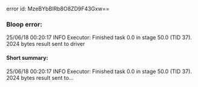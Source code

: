 error id: MzeBYbBIRb8O8ZD9F43Gxw==
### Bloop error:

25/06/18 00:20:17 INFO Executor: Finished task 0.0 in stage 50.0 (TID 37). 2024 bytes result sent to driver
#### Short summary: 

25/06/18 00:20:17 INFO Executor: Finished task 0.0 in stage 50.0 (TID 37). 2024 bytes result sent to...